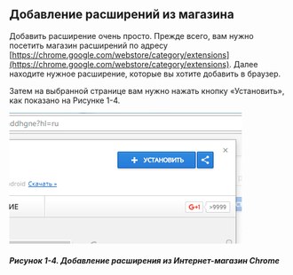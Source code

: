 ## Добавление расширений из магазина

Добавить расширение очень просто. Прежде всего, вам нужно посетить магазин расширений по адресу [https://chrome.google.com/webstore/category/extensions](https://chrome.google.com/webstore/category/extensions). Далее находите нужное расширение, которые вы хотите добавить в браузер.

Затем на выбранной странице вам нужно нажать кнопку «Установить», как показано на Рисунке 1-4.

![Рисунок 1-4. Добавление расширения из Интернет-магазин Chrome](/assets/figure-1-4.png)

##### Рисунок 1-4. _Добавление расширения из Интернет-магазин Chrome_



